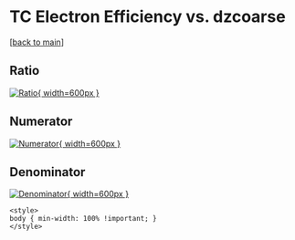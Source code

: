 # TC Electron Efficiency vs. dzcoarse

[[back to main](./)]



## Ratio

[![Ratio](../mtv/var/TC_11_eff_stack_dzcoarse.png){ width=600px }](../mtv/var/TC_11_eff_stack_dzcoarse.pdf)

## Numerator

[![Numerator](../mtv/num/TC_11_eff_stack_dzcoarse_num0.png){ width=600px }](../mtv/num/TC_11_eff_stack_dzcoarse_num0.pdf)

## Denominator

[![Denominator](../mtv/den/TC_11_eff_stack_dzcoarse_den.png){ width=600px }](../mtv/den/TC_11_eff_stack_dzcoarse_den.pdf)


``` {=html}
<style>
body { min-width: 100% !important; }
</style>
```
